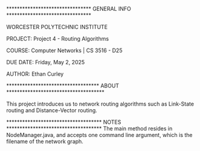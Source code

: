 ******************************** GENERAL INFO ********************************

WORCESTER POLYTECHNIC INSTITUTE

PROJECT: Project 4 - Routing Algorithms

COURSE: Computer Networks | CS 3516 - D25

DUE DATE: Friday, May 2, 2025

AUTHOR: Ethan Curley

*********************************** ABOUT *************************************

This project introduces us to network routing algorithms such as Link-State routing and Distance-Vector routing.

************************************ NOTES ************************************
The main method resides in NodeManager.java, and accepts one command line argument, which is the filename of the network graph.
